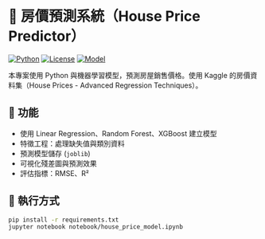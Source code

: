 # 🏡 房價預測系統（House Price Predictor）

[![Python](https://img.shields.io/badge/Python-3.8+-blue)](https://www.python.org/)
[![License](https://img.shields.io/badge/License-MIT-green.svg)](https://opensource.org/licenses/MIT)
[![Model](https://img.shields.io/badge/Model-LinearRegression%20%7C%20XGBoost-orange)]()

本專案使用 Python 與機器學習模型，預測房屋銷售價格。使用 Kaggle 的房價資料集（House Prices - Advanced Regression Techniques）。

## 🔧 功能
- 使用 Linear Regression、Random Forest、XGBoost 建立模型
- 特徵工程：處理缺失值與類別資料
- 預測模型儲存 (`joblib`)
- 可視化殘差圖與預測效果
- 評估指標：RMSE、R²

## 🚀 執行方式
```bash
pip install -r requirements.txt
jupyter notebook notebook/house_price_model.ipynb
